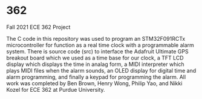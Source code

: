 # 362
Fall 2021 ECE 362 Project

The C code in this repository was used to program an STM32F091RCTx microcontroller for function as a real time clock with a programmable alarm system.
There is source code (src) to interface the Adafruit Ultimate GPS breakout board which we used as a time base for our clock, a TFT LCD display which displays
the time in analag form, a MIDI interpreter which plays MIDI files when the alarm sounds, an OLED display for digital time and alarm programming, and finally
a keypad for programming the alarm. All work was completed by Ben Brown, Henry Wong, Philip Yao, and Nikki Kozel for ECE 362 at Purdue University.
